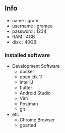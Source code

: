 ## Info

* name : gram
* username : gramee
* password : 1234
* RAM : 4GB
* disk : 40GB

### Installed software

* Development Software
  * docker
  * open jdk 11
  * intelliJ
  * flutter
  * Android Studio
  * Vim
  * Postman
  * git
* etc
  * Chrome Browser
  * gparted
